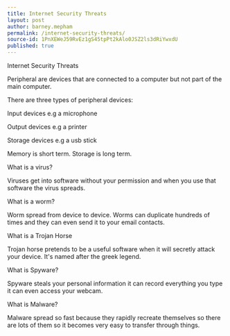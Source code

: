 ```yaml
---
title: Internet Security Threats
layout: post
author: barney.mepham
permalink: /internet-security-threats/
source-id: 1PnXEWeJ59RvEz1gS45tpPt2kAlo0JSZ2ls3dRiYwxdU
published: true
---
```

Internet Security Threats

Peripheral are devices that are connected to a computer but not part of the main computer.

There are three types of peripheral devices:

Input devices e.g a microphone

Output devices e.g a printer

Storage devices e.g a usb stick

Memory is short term. Storage is long term.

What is a virus?

Viruses get into software without your permission and when you use that software the virus spreads.

What is a worm?

Worm spread from device to device. Worms can duplicate hundreds of times and they can even send it to your email contacts.

What is a Trojan Horse

Trojan horse pretends to be a useful software when it will secretly attack your device. It's named after the greek legend.

What is Spyware?

Spyware steals your personal information it can record everything you type it can even access your webcam.

What is Malware?

Malware spread so fast because they rapidly recreate themselves so there are lots of them so it becomes very easy to transfer through things.

